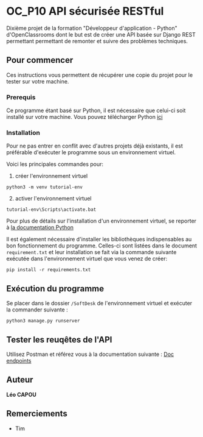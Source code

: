 # OC_P10 API sécurisée RESTful

Dixième projet de la formation "Développeur d'application - Python" d'OpenClassrooms dont le but est de créer une API basée sur Django REST permettant permettant de remonter et suivre des problèmes techniques.

## Pour commencer

Ces instructions vous permettent de récupérer une copie du projet pour le tester sur votre machine.

### Prerequis

Ce programme étant basé sur Python, il est nécessaire que celui-ci soit installé sur votre machine.
Vous pouvez télécharger Python [ici](https://www.python.org/downloads/)

### Installation

Pour ne pas entrer en conflit avec d'autres projets déjà existants, il est préférable d'exécuter le programme sous un environnement virtuel.

Voici les principales commandes pour:

1. créer l'environnement virtuel

```
python3 -m venv tutorial-env
```
2. activer l'environnement virtuel

```
tutorial-env\Scripts\activate.bat
```

Pour plus de détails sur l'installation d'un environnement virtuel, se reporter à [la documentation Python](https://docs.python.org/fr/3.6/tutorial/venv.html)

Il est également nécessaire d'installer les bibliothèques indispensables au bon fonctionnement du programme. 
Celles-ci sont listées dans le document `requirement.txt` et leur installation se fait via la commande suivante exécutée dans l'environnement virtuel que vous venez de créer:
```
pip install -r requirements.txt
```

## Exécution du programme

Se placer dans le dossier `/SoftDesk` de l'environnement virtuel et exécuter la commander suivante :
```
python3 manage.py runserver
```
## Tester les reuqêtes de l'API

Utilisez Postman et référez vous à la documentation suivante : [Doc endpoints](https://documenter.getpostman.com/view/18296493/UzQypNFX)


## Auteur

**Léo CAPOU** 

## Remerciements

* Tim

